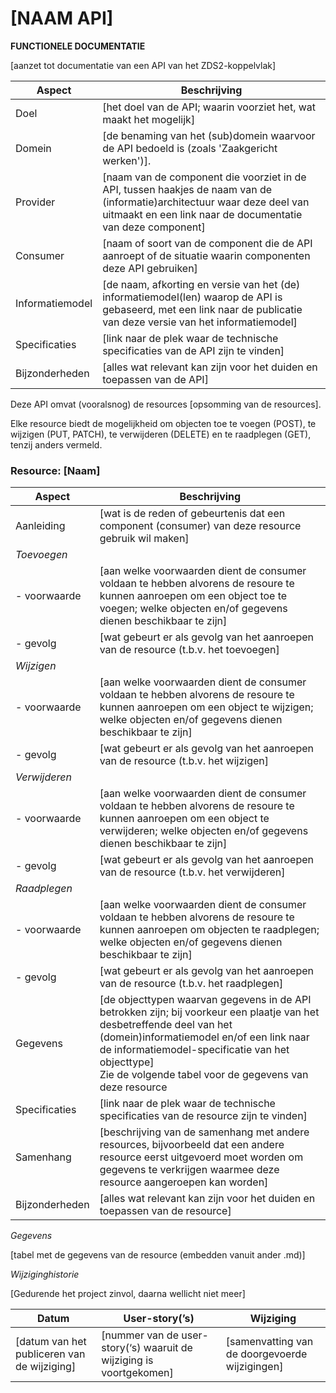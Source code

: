 [NAAM API]
==========
**FUNCTIONELE DOCUMENTATIE**

[aanzet tot documentatie van een API van het ZDS2-koppelvlak]

| **Aspect**      | **Beschrijving**                                                                                                                                                                       |
|-----------------|----------------------------------------------------------------------------------------------------------------------------------------------------------------------------------------|
| Doel            | [het doel van de API; waarin voorziet het, wat maakt het mogelijk]                                                                                                                     |
| Domein          | [de benaming van het (sub)domein waarvoor de API bedoeld is (zoals 'Zaakgericht werken')].                                                                                             |
| Provider        | [naam van de component die voorziet in de API, tussen haakjes de naam van de (informatie)architectuur waar deze deel van uitmaakt en een link naar de documentatie van deze component] |
| Consumer        | [naam of soort van de component die de API aanroept of de situatie waarin componenten deze API gebruiken]                                                                              |
| Informatiemodel | [de naam, afkorting en versie van het (de) informatiemodel(len) waarop de API is gebaseerd, met een link naar de publicatie van deze versie van het informatiemodel]                   |
| Specificaties   | [link naar de plek waar de technische specificaties van de API zijn te vinden]                                                                                                         |
| Bijzonderheden  | [alles wat relevant kan zijn voor het duiden en toepassen van de API]                                                                                                                  |

Deze API omvat (vooralsnog) de resources [opsomming van de resources].

Elke resource biedt de mogelijkheid om objecten toe te voegen (POST), te wijzigen (PUT, PATCH), te verwijderen (DELETE) en te raadplegen (GET), tenzij anders vermeld.


### Resource: [Naam]

| **Aspect**     | **Beschrijving**                                                                                                                                                                 |
|----------------|----------------------------------------------------------------------------------------------------------------------------------------------------------------------------------|
| Aanleiding     | [wat is de reden of gebeurtenis dat een component (consumer) van deze resource gebruik wil maken]            |
| *Toevoegen*    |      |
| - voorwaarde   | [aan welke voorwaarden dient de consumer voldaan te hebben alvorens de resoure te kunnen aanroepen om een object toe te voegen; welke objecten en/of gegevens dienen beschikbaar te zijn]         |
| - gevolg       | [wat gebeurt er als gevolg van het aanroepen van de resource (t.b.v. het toevoegen]             |
| *Wijzigen*     |      |
| - voorwaarde   | [aan welke voorwaarden dient de consumer voldaan te hebben alvorens de resoure te kunnen aanroepen om een object te wijzigen; welke objecten en/of gegevens dienen beschikbaar te zijn]         |
| - gevolg       | [wat gebeurt er als gevolg van het aanroepen van de resource (t.b.v. het wijzigen]             |
| *Verwijderen*  |      |
| - voorwaarde   | [aan welke voorwaarden dient de consumer voldaan te hebben alvorens de resoure te kunnen aanroepen om een object te verwijderen; welke objecten en/of gegevens dienen beschikbaar te zijn]         |
| - gevolg       | [wat gebeurt er als gevolg van het aanroepen van de resource (t.b.v. het verwijderen]             |
| *Raadplegen*   |      |
| - voorwaarde   | [aan welke voorwaarden dient de consumer voldaan te hebben alvorens de resoure te kunnen aanroepen om objecten te raadplegen; welke objecten en/of gegevens dienen beschikbaar te zijn]         |
| - gevolg       | [wat gebeurt er als gevolg van het aanroepen van de resource (t.b.v. het raadplegen]             |
| Gegevens       | [de objecttypen waarvan gegevens in de API betrokken zijn; bij voorkeur een plaatje van het desbetreffende deel van het (domein)informatiemodel en/of een link naar de informatiemodel-specificatie van het objecttype] <br>Zie de volgende tabel voor de gegevens van deze resource                                 |
| Specificaties  | [link naar de plek waar de technische specificaties van de resource zijn te vinden]                                                                                                   |
| Samenhang      | [beschrijving van de samenhang met andere resources, bijvoorbeeld dat een andere resource eerst uitgevoerd moet worden om gegevens te verkrijgen waarmee deze resource aangeroepen kan worden] |
| Bijzonderheden | [alles wat relevant kan zijn voor het duiden en toepassen van de resource]                                                                                                            |


*Gegevens*

[tabel met de gegevens van de resource (embedden vanuit ander .md)]


*Wijziginghistorie*

[Gedurende het project zinvol, daarna wellicht niet meer]

| **Datum**                                   | **User-story(’s)**                                                  | **Wijziging**                                  |
|---------------------------------------------|---------------------------------------------------------------------|------------------------------------------------|
| [datum van het publiceren van de wijziging] | [nummer van de user-story(‘s) waaruit de wijziging is voortgekomen] | [samenvatting van de doorgevoerde wijzigingen] |
